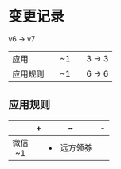 # 变更记录

v6 -> v7

||||||
|-|:-:|:-:|:-:|:-:|
|应用||~1||3 -> 3|
|应用规则||~1||6 -> 6|

## 应用规则

||+|~|-|
|:-:|-|-|-|
|微信<br>~1||<li>远方领券||
